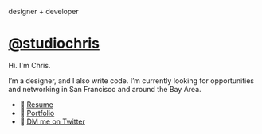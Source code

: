 designer + developer
# [@studiochris](https://studiochris.us)

Hi. I'm Chris.

I’m a designer, and I also write code. I’m currently looking for opportunities and networking in San Francisco and around the Bay Area.

 - 📄 [Resume](https://studiochris.us/download/resume/)
 - 💼 [Portfolio](https://studiochris.us/portfolio/)
 - 📨 [DM me on Twitter](https://twitter.com/studiochris)
